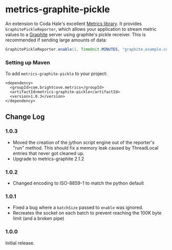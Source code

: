 metrics-graphite-pickle
=======

An extension to Coda Hale's excellent [Metrics library](http://metrics.codahale.com/). It 
provides `GraphitePickleReporter`, which allows your application to stream metric values 
to a [Graphite](http://graphite.wikidot.com/) server using graphite's pickle receiver. 
This is recommended if sending large amounts of data:

``` java
GraphitePickleReporter.enable(1, TimeUnit.MINUTES, "graphite.example.com", 2004);
```

### Setting up Maven

To add `metrics-graphite-pickle` to your project:

```
<dependency>
  <groupId>com.brightcove.metrics</groupId>
  <artifactId>metrics-graphite-pickle</artifactId>
  <version>1.0.3</version>
</dependency>
```

Change Log
----------

### 1.0.3
* Moved the creation of the jython script engine out of the reporter's "run" method. This should fix a memory leak
  caused by ThreadLocal entries that never got cleaned up.
* Upgrade to metrics-graphite 2.1.2

### 1.0.2
* Changed encoding to ISO-8859-1 to match the python default

### 1.0.1
* Fixed a bug where a `batchSize` passed to `enable` was ignored.
* Recreates the socket on each batch to prevent reaching the 100K byte limit (and a broken pipe) 

### 1.0.0
Initial release.
